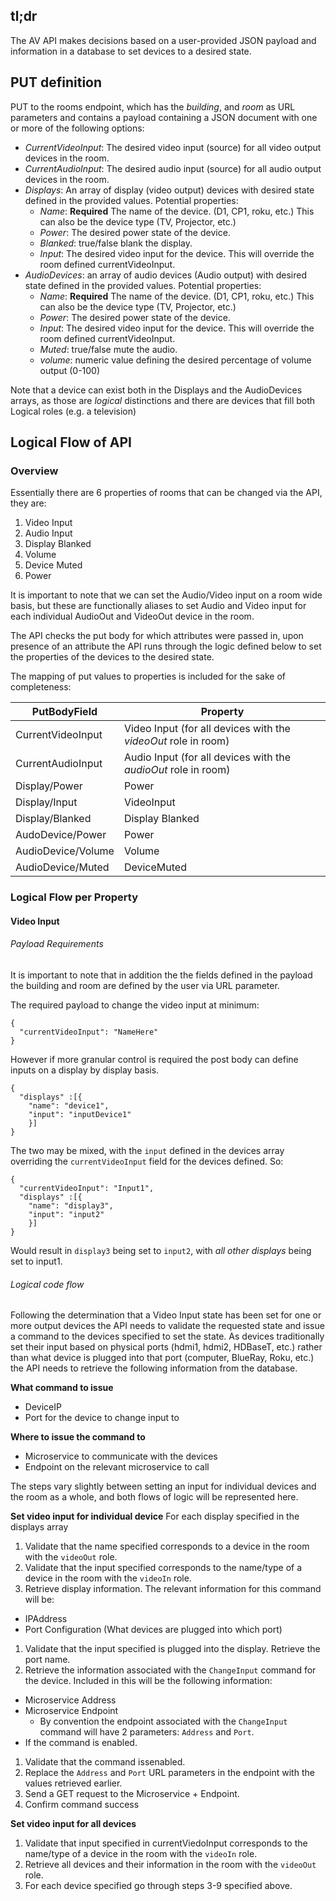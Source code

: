 ## **tl;dr** ##
The AV API makes decisions based on a user-provided JSON payload and information in a database to set devices to a desired state.

## PUT definition ##

PUT to the rooms endpoint, which has the *building*, and *room* as URL parameters
and contains a payload containing a JSON document with one or more of the following
options:
  * *CurrentVideoInput*: The desired video input (source) for all video output devices
  in the room.
  * *CurrentAudioInput*: The desired  audio input (source) for all audio output devices
  in the room.
  * *Displays*: An array of display (video output) devices with desired state defined in the provided values. Potential properties:
    * *Name*: **Required** The name of the device. (D1, CP1, roku, etc.) This can
    also be the device type (TV, Projector, etc.)
    * *Power*: The desired power state of the device.
    * *Blanked*: true/false blank the display.
    * *Input*: The desired video input for the device. This will override the room
    defined currentVideoInput.
  * *AudioDevices*: an array of audio devices (Audio output) with desired state defined in the provided values. Potential properties:
    * *Name*: **Required** The name of the device. (D1, CP1, roku, etc.) This can
    also be the device type (TV, Projector, etc.)
    * *Power*: The desired power state of the device.
    * *Input*: The desired video input for the device. This will override the room
    defined currentVideoInput.
    * *Muted*: true/false mute the audio.
    * *volume*: numeric value defining the desired percentage of volume output (0-100)


  Note that a device can exist both in the Displays and the AudioDevices arrays,
  as those are *logical* distinctions and there are devices that fill both Logical
  roles (e.g. a television)

## Logical Flow of API ##

### Overview ###
Essentially there are 6 properties of rooms that can be changed via the API, they are:

1. Video Input
1. Audio Input
1. Display Blanked
1. Volume
1. Device Muted
1. Power

It is important to note that we can set the Audio/Video input on a room wide basis, but these are functionally aliases to set Audio and Video input for each
individual AudioOut and VideoOut device in the room.

The API checks the put body for which attributes were passed in, upon presence of an attribute the API runs through the logic defined below to set the properties of the devices to the desired state.

The mapping of put values to properties is included for the sake of completeness:

|PutBodyField|Property|
|---|---|
|CurrentVideoInput  |  Video Input (for all devices with the *videoOut* role in room)|
|CurrentAudioInput  |  Audio Input (for all devices with the *audioOut* role in room)|
|Display/Power      |  Power|
|Display/Input      |  VideoInput|
|Display/Blanked    |  Display Blanked|
|AudoDevice/Power   |  Power|
|AudioDevice/Volume |  Volume|
|AudioDevice/Muted  |  DeviceMuted |


### Logical Flow per Property ###

#### Video Input ####

###### Payload Requirements ######
It is important to note that in addition the the fields defined in the payload the building and room are defined by the user via URL parameter.

The required payload to change the video input at minimum:

```
{
  "currentVideoInput": "NameHere"
}
```

However if more granular control is required the post body can define inputs
on a display by display basis.

```
{
  "displays" :[{
    "name": "device1",
    "input": "inputDevice1"
    }]
}
```

The two may be mixed, with the `input` defined in the devices array overriding the `currentVideoInput` field for the devices defined. So:

```
{
  "currentVideoInput": "Input1",
  "displays" :[{
    "name": "display3",
    "input": "input2"
    }]
}
```

Would result in `display3` being set to `input2`, with *all other displays* being set to input1.

###### Logical code flow ######

Following the determination that a Video Input state has been set for one or more output devices the API needs to validate the requested state and issue a command to the devices specified to set the state. As devices traditionally set their input based on physical ports (hdmi1, hdmi2, HDBaseT, etc.) rather than what device is plugged into that port (computer, BlueRay, Roku, etc.) the API needs to retrieve the following information from the database.

**What command to issue**
* DeviceIP
* Port for the device to change input to

**Where to issue the command to**
* Microservice to communicate with the devices
* Endpoint on the relevant microservice to call

The steps vary slightly between setting an input for individual devices and the room as a whole, and both flows of logic will be represented here.

**Set video input for individual device**
For each display specified in the displays array
1. Validate that the name specified corresponds to a device in the room with the `videoOut` role.
1. Validate that the input specified corresponds to the name/type of a device in the room with the `videoIn` role.
1. Retrieve display information. The relevant information for this command will be:
  * IPAddress
  * Port Configuration (What devices are plugged into which port)
1. Validate that the input specified is plugged into the display. Retrieve the port name.  
1. Retrieve the information associated with the `ChangeInput` command for the device. Included in this will be the following information:
  * Microservice Address
  * Microservice Endpoint
    * By convention the endpoint associated with the `ChangeInput` command will have 2 parameters: `Address` and `Port`.
  * If the command is enabled.
1. Validate that the command issenabled.  
1. Replace the `Address` and `Port` URL parameters in the endpoint with the values retrieved earlier.
1. Send a GET request to the Microservice + Endpoint.
1. Confirm command success

**Set video input for all devices**
1. Validate that input specified in currentViedoInput corresponds to the name/type of a device in the room with the `videoIn` role.
1. Retrieve all devices and their information in the room with the `videoOut` role.
1. For each device specified go through steps 3-9 specified above.
